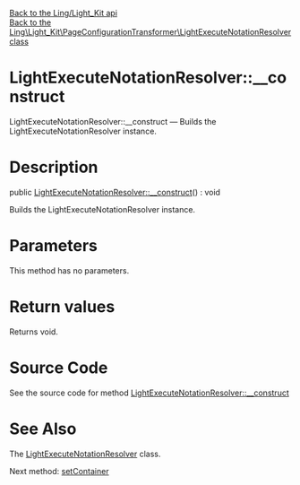 [Back to the Ling/Light_Kit api](https://github.com/lingtalfi/Light_Kit/blob/master/doc/api/Ling/Light_Kit.md)<br>
[Back to the Ling\Light_Kit\PageConfigurationTransformer\LightExecuteNotationResolver class](https://github.com/lingtalfi/Light_Kit/blob/master/doc/api/Ling/Light_Kit/PageConfigurationTransformer/LightExecuteNotationResolver.md)


LightExecuteNotationResolver::__construct
================



LightExecuteNotationResolver::__construct — Builds the LightExecuteNotationResolver instance.




Description
================


public [LightExecuteNotationResolver::__construct](https://github.com/lingtalfi/Light_Kit/blob/master/doc/api/Ling/Light_Kit/PageConfigurationTransformer/LightExecuteNotationResolver/__construct.md)() : void




Builds the LightExecuteNotationResolver instance.




Parameters
================

This method has no parameters.


Return values
================

Returns void.








Source Code
===========
See the source code for method [LightExecuteNotationResolver::__construct](https://github.com/lingtalfi/Light_Kit/blob/master/PageConfigurationTransformer/LightExecuteNotationResolver.php#L28-L31)


See Also
================

The [LightExecuteNotationResolver](https://github.com/lingtalfi/Light_Kit/blob/master/doc/api/Ling/Light_Kit/PageConfigurationTransformer/LightExecuteNotationResolver.md) class.

Next method: [setContainer](https://github.com/lingtalfi/Light_Kit/blob/master/doc/api/Ling/Light_Kit/PageConfigurationTransformer/LightExecuteNotationResolver/setContainer.md)<br>

